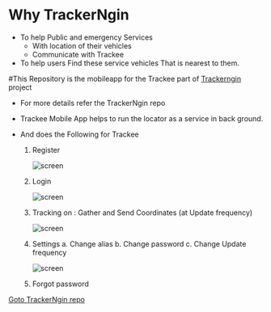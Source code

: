 # Why TrackerNgin 
- To help Public and emergency Services 
 	- With location of their vehicles
	- Communicate with Trackee
- To help users Find these service vehicles That is nearest to them.

#This Repository is the mobileapp for the Trackee part of [Trackerngin](https://github.com/ngintec/trackerNgin.git) project

- For more details refer the TrackerNgin repo

- Trackee Mobile App helps to run the locator as a service in back ground.
- And does the Following for Trackee
	1. Register 
	
		![screen](https://locatorservices.ngintec.com/ss/register_m.jpeg)

	2. Login
	
		![screen](https://locatorservices.ngintec.com/ss/login_m.jpeg)

	3. Tracking on : Gather and Send Coordinates (at Update frequency)

		![screen](https://locatorservices.ngintec.com/ss/UI.jpeg)
		
	4. Settings
		a. Change alias
		b. Change password
		c. Change Update frequency
		
		![screen](https://locatorservices.ngintec.com/ss/settings.jpeg)
		
	5. Forgot password

[Goto TrackerNgin repo](https://github.com/ngintec/trackerNgin.git) 
